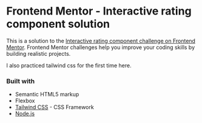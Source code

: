 # Frontend Mentor - Interactive rating component solution

This is a solution to the [Interactive rating component challenge on Frontend Mentor](https://www.frontendmentor.io/challenges/interactive-rating-component-koxpeBUmI). Frontend Mentor challenges help you improve your coding skills by building realistic projects.

I also practiced tailwind css for the first time here.

### Built with

- Semantic HTML5 markup
- Flexbox
- [Tailwind CSS](https://tailwindcss.com/) - CSS Framework
- [Node.js](https://nodejs.org/en/)
